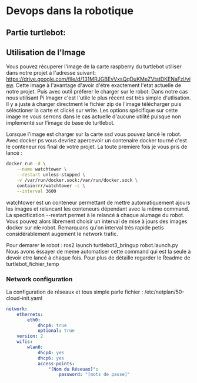 # Devops dans la robotique


## Partie turtlebot:

##  Utilisation de l'Image

Vous pouvez récuperer l'image de la carte raspberry du turtlebot utiliser dans notre projet
à l'adresse suivant:  https://drive.google.com/file/d/131MRJGBEvVxsQqDuKMeZVtstDKENaFzl/view.
Cette image à l'avantage d'avoir d'étre exactement l'etat actuelle de notre projet.
Puis avec outil préferer le charger sur le robot:
Dans notre cas nous utilisant Pi Imager c'est l'utile le plus récent est très simple d'utlisation.
Il y a juste à charger directment le fichier zip de l'image télécharger puis séléctioner la carte et clické sur write.
Les options spécifique sur cette image ne vous serrons dans le cas actuelle d'aucune utilité puisque non implementé sur l'image de base de turtlebot.

Lorsque l'image est charger sur la carte ssd vous pouvez lancé le robot.
Avec docker ps vous devriez apercevoir un contenaire docker tourné c'est le conteneur ros final de votre projet.
La toute premiere fois je vous pris de lancé :

```BASH
docker run -d \
    --name watchtower \
    --restart unless-stopped \
    -v /var/run/docker.sock:/var/run/docker.sock \
    containrrr/watchtower -c \
    --interval 3600
```

watchtower est un conteneur permettant de mettre automatiquement ajours les images et relancant les conteneurs dépendant avec la même command. 
La specification --restart permet à le relancé à chaque alumage du robot.
Vous pouvez alors librement choisir un interval de mise à jours des images docker sur nle robot.
Remarquans qu'on interval très rapide petis considérablement augement le network trafic.

Pour demarer le robot :
    ros2 launch turtlebot3_bringup robot.launch.py
Nous avons éssayer de meme automatiser cette command qui est la seule à devoir etre lancé à chaque fois.
Pour plus de détaille regarder le Readme de turtlebot_fichier_temp

### Network configuration
 
La configuration de réseaux et tous simple parle fichier :
/etc/netplan/50-cloud-init.yaml

```yaml
network:
    ethernets:
        eth0:
            dhcp4: true
            optional: true
    version: 2
    wifis:
        wlan0:
            dhcp4: yes
            dhcp6: yes
            access-points:
                "[Nom du Réseuax]":
                    password: "[mots de passe]"
```

##